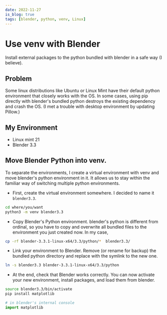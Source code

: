 ```yaml
---
date: 2022-11-27
is_blog: true
tags: [blender, python, venv, Linux]
---
```



# Use venv with Blender

Install external packages to the python bundled with blender in a safe way (I believe).

## Problem

Some linux distributions like Ubuntu or Linux Mint have their default python environment that closely works with the OS.
In some cases, using pip directly with blender's bundled python destroys the existing dependency and crash the OS.
(I met a trouble with desktop environment by updating Pillow.)

## My Environment

* Linux mint 21
* Blender 3.3


## Move Blender Python into venv.

To separate the environments, I create a virtual environment with venv and move blender's python environment in it.
It allows us to stay within the familiar way of switching multiple python environments.

* First, create the virtual environment somewhere. I decided to name it `blender3.3`.

```sh
cd where/you/want
python3 -m venv blender3.3
```

* Copy Blender's Python environment.
blender's python is different from ordinal, so you have to copy and overwrite all bundled files to the environment you just created now.
In my case,
```sh
cp -rf blender-3.3.1-linux-x64/3.3/python/*  blender3.3/
```

* Link your environment to Blender.
Remove (or rename for backup) the bundled python directory and replace with the symlink to the new one.
```sh
ln -s blender3.3 blender-3.3.1-linux-x64/3.3/python
```

* At the end, check that Blender works correctly.
You can now activate your new environment, install packages, and load them from blender.
```sh
source blender3.3/bin/activate
pip install matplotlib
```
```python
# in blender's internal console
import matplotlib
```
